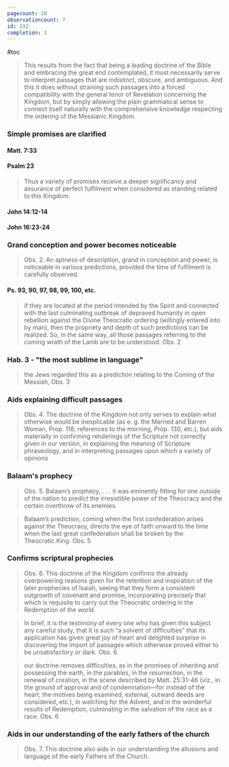 ```yaml
---
pagecount: 20
observationcount: 7
id: 192
completion: 1
---
```

#toc

>This results from the fact that being a leading doctrine of the Bible and embracing the great end contemplated, it must necessarily serve to interpret passages that are indistinct, obscure, and ambiguous. And this it does without straining such passages into a forced compatibility with the general tenor of Revelation concerning the Kingdom, but by simply allowing the plain grammatical sense to connect itself naturally with the comprehensive knowledge respecting the ordering of the Messianic Kingdom.

### Simple promises are clarified
#### Matt. 7:33
#### Psalm 23

>Thus a variety of promises receive a deeper significancy and assurance of perfect fulfilment when considered as standing related to this Kingdom.
#### John 14:12-14

#### John 16:23-24
### Grand conception and power becomes noticeable
>Obs. 2. An aptness of description, grand in conception and power, is noticeable in various predictions, provided the time of fulfilment is carefully observed.

#### Ps. 93, 90, 97, 98, 99, 100, etc.

>if they are located at the period intended by the Spirit and connected with the last culminating outbreak of depraved humanity in open rebellion against the Divine Theocratic ordering (willingly entered into by man), then the propriety and depth of such predictions can be realized. So, in the same way, all those passages referring to the coming wrath of the Lamb are to be understood.
>Obs. 2

### Hab. 3 - "the most sublime in language"
>the Jews regarded this as a prediction relating to the Coming of the Messiah,
>Obs. 3
### Aids explaining difficult passages
>Obs. 4. The doctrine of the Kingdom not only serves to explain what otherwise would be inexplicable (as e. g. the Married and Barren Woman, Prop. 118, references to the morning, Prop. 130, etc.), but aids materially in confirming renderings of the Scripture not correctly given in our version, in explaining the meaning of Scripture phraseology, and in interpreting passages upon which a variety of opinions

### Balaam's prophecy
>Obs. 5. Balaam’s prophecy,
>. . .
>it was eminently fitting for one outside of the nation to predict the irresistible power of the Theocracy and the certain overthrow of its enemies.

>Balaam’s prediction, coming when the first confederation arises against the Theocracy, directs the eye of faith onward to the time when the last great confederation shall be broken by the Theocratic.King.
>Obs. 5

### Confirms scriptural prophecies
>Obs. 6. This doctrine of the Kingdom confirms the already overpowering reasons given for the retention and inspiration of the later prophecies of Isaiah, seeing that they form a consistent outgrowth of covenant and promise, incorporating precisely that which is requisite to carry out the Theocratic ordering in the Redemption of the world.


>In brief, it is the testimony of every one who has given this subject any careful study, that it is such “a solvent of difficulties” that its application has given great joy of heart and delighted surprise in discovering the import of passages which otherwise proved either to be unsatisfactory or dark.
>Obs. 6

>our doctrine removes difficulties, as in the promises of inheriting and possessing the earth, in the parables, in the resurrection, in the renewal of creation, in the scene described by Matt. 25:31-46 (viz., in the ground of approval and of condemnation—for instead of the heart, the motives being examined, external, outward deeds are considered, etc.), in watching for the Advent, and in the wonderful results of Redemption, culminating in the salvation of the race as a race.
>Obs. 6

### Aids in our understanding of the early fathers of the church
>Obs. 7. This doctrine also aids in our understanding the allusions and language of the early Fathers of the Church.

